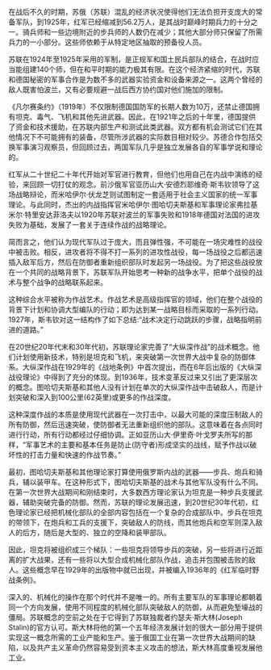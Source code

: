 在战后不久的时期，苏俄（苏联）混乱的经济状况使得他们无法负担开支庞大的常备军队，到1925年，红军已经缩减到56.2万人，是其战时巅峰时期兵力的十分之一。骑兵师和一些边境附近的步兵师的人数仍在减少；其他大部分师只保留了所需兵力的一小部分。这些师依赖于从特定地区抽取的预备役人员。

苏联在1924年至1925年采用的军制，是正规军和国土民兵部队的结合，在战时应当能组建140个师，但在和平时期的能力极其有限。在这个经济紧缩的时代，苏联和德国秘密的军事合作是为数不多的武器实验资金和设备来源之一。这两个曾经的敌人既害怕波兰，又有必要规避一战后西方协约国对他们施加的限制。

《凡尔赛条约》（1919年）不仅限制德国国防军的长期人数为10万，还禁止德国拥有坦克、毒气、飞机和其他先进武器。因此，在1921年之后的十年里，德国提供了资金和技术援助，在苏联内部生产和测试此类武器。双方都有机会测试它们在其他情况下不可能拥有的装备，尽管所涉武器的实际数目相对较少。苏德合作包括交换军事演习观察员，但回顾过去，两国军队几乎是独立发展各自的军事学说和理论的。

红军从二十世纪二十年代开始对军官进行教育，但他们也用自己在内战中演练的经验，来回顾一切打仗的观念。前沙俄军官亚历山大·安德烈耶维奇·斯韦钦领导了这场战略辩论，而米哈伊尔·伏龙芝则试图制定一套适用于社会主义国家的统一军事理论。与此同时，杰出的内战指挥官米哈伊尔·图哈切夫斯基和军事理论家弗拉基米尔·特里安达菲洛夫以1920年苏联对波兰的军事失败和1918年德国对法国的进攻失败为基础，发展了一套关于连续作战的战略理论。

简而言之，他们认为现代军队过于庞大，而且弹性强，不可能在一场灾难性的战役中被击败。相反，进攻者将不得不打一系列的进攻性战役，每一场战役之后都迅速插入敌军后方，然后在防御者重新组织部队时发起另一场战役。为了把这些战役放在一个共同的战略背景下，苏联军队开始思考一种新的战争水平，把单个战役的战术与整个战争的战略联系起来。

这种综合水平被称为作战艺术。作战艺术是高级指挥官的领域，他们在整个战役的背景下计划和协调大型编队的行动；即为达到某一战略目标而采取的一系列行动。1927年，斯韦钦对这一结构作了如下总结:“战术决定行动跳跃的步骤，战略指明前进的道路。”

在20世纪20年代末和30年代初，苏联理论家完善了“大纵深作战”的战术概念。他们计划使用新技术，特别是坦克和飞机，来突破第一次世界大战中复杂的防御体系。大纵深作战在1929年的《战地条例》中首次提出，而在6年后出版的《大纵深战役理论》中得到了充分的体现。到1936年，技术变革反过来又引出了更深层次的概念。图哈切夫斯基和其他人没有计划在单次的大纵深作战中击破敌人，而是计划突破和深入到100公里(62英里)或更多的作战深度。

这种深度作战的本质是使用现代武器在一次打击中，以最大可能的深度压制敌人的所有防御，然后迅速突破，使防御者无法重新组织他的部队。这意味着在各点同时进行行动，所有行动都经过仔细协调。正如亚历山大·伊里奇·叶戈罗夫所写的那样，“军事艺术的主要和基本任务是防止(防守者)形成坚实的战线，赋予作战以破坏性的打击力量和快速的作战节奏。”

最初，图哈切夫斯基和其他理论家打算使用俄罗斯内战的武器——步兵、炮兵和骑兵，辅以装甲车。在这种形式下，图哈切夫斯基的战术与其他军队没有什么不同。在第一次世界大战期间和刚结束时，大多数西方理论家认为坦克是一种步兵支援武器，辅助突破完备的防御。然而，苏联的理论发展迅速，到20世纪30年代初，红色理论家已经把机械化部队的全部内容包括在一个复杂的合成部队中。步兵在坦克的带领下，在炮兵和工兵的支援下，突破敌人的防线，而其他炮兵和空军则深入敌人的后方，随后是大型的、独立的空降和装甲部队。

因此，坦克将被组织成三个梯队：一些坦克将领导步兵的突破，另一些将进行近距离的扩大战果，还有一些将以大型合成机械化部队作战，追击并包围被击败的敌人。这些概念早在1929年的出版物中就已出现，并被编入1936年的《红军临时野战条例》。

深入的、机械化的操作在那个时代并不是唯一的。所有主要军队的军事理论都朝着同一个方向发展，使用不同程度的机械化部队突破敌人的防御，从而避免堑壕战的僵局。苏联概念的空前之处在于它得到了苏联独裁者约瑟夫·斯大林(Joseph Stalin)的官方认可。斯大林将他的第一个五年经济发展计划的很大一部分用于提供实现这一概念所需的工业产能和生产。鉴于俄国工业在第一次世界大战期间的缺陷，以及共产主义革命仍然容易受到资本主义攻击的想法，斯大林高度重视发展他工业。
